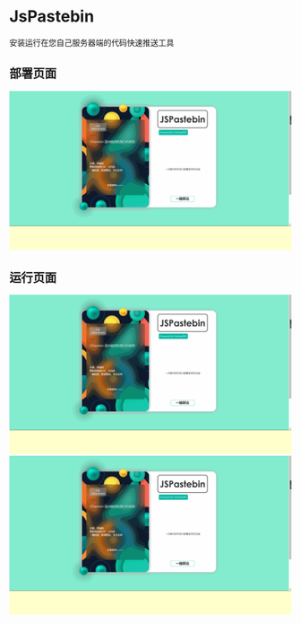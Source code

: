 # JsPastebin
安装运行在您自己服务器端的代码快速推送工具
## 部署页面
![install.gif](https://github.com/Levampire/JsPastebin/blob/main/Install.gif)
## 运行页面
![install.gif](https://github.com/Levampire/JsPastebin/blob/main/Install.gif)
![install.gif](https://github.com/Levampire/JsPastebin/blob/main/Install.gif)
